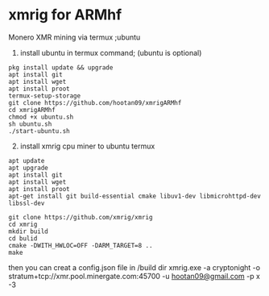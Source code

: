 # xmrig for ARMhf 

Monero XMR mining via termux ;ubuntu

1. install ubuntu in termux
command;
(ubuntu is optional)
```shell
pkg install update && upgrade
apt install git
apt install wget
apt install proot
termux-setup-storage
git clone https://github.com/hootan09/xmrigARMhf
cd xmrigARMhf
chmod +x ubuntu.sh
sh ubuntu.sh
./start-ubuntu.sh

```

2. install xmrig cpu miner to ubuntu termux
```shell
apt update
apt upgrade
apt install git
apt install wget
apt install proot
apt-get install git build-essential cmake libuv1-dev libmicrohttpd-dev libssl-dev

git clone https://github.com/xmrig/xmrig
cd xmrig
mkdir build
cd bulid
cmake -DWITH_HWLOC=OFF -DARM_TARGET=8 ..
make
```
then you can creat a config.json file in /build dir
xmrig.exe -a cryptonight -o stratum+tcp://xmr.pool.minergate.com:45700 -u hootan09@gmail.com -p x -3

